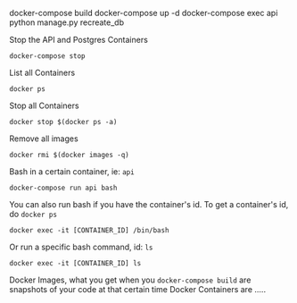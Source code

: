 
docker-compose build
docker-compose up -d
docker-compose exec api python manage.py recreate_db

Stop the API and Postgres Containers
```
docker-compose stop
```
List all Containers
```
docker ps
```
Stop all Containers
```
docker stop $(docker ps -a)
```
Remove all images
```
docker rmi $(docker images -q)
```
Bash in a certain container, ie: ```api```
```
docker-compose run api bash
```
You can also run bash if you have the container's id. To get a container's id, do ```docker ps```
```
docker exec -it [CONTAINER_ID] /bin/bash
```
Or run a specific bash command, id: ```ls```
```
docker exec -it [CONTAINER_ID] ls
```
Docker Images, what you get when you ```docker-compose build``` are snapshots of your code at that certain time
Docker Containers are .....



